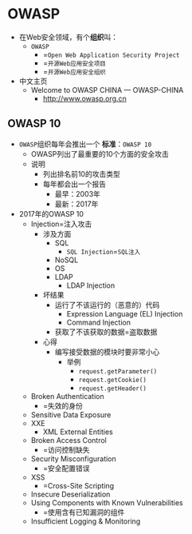 # OWASP

* 在Web安全领域，有个**组织**叫：
  * `OWASP`
    * =`Open Web Application Security Project`
    * =`开源Web应用安全项目`
    * =`开源Web应用安全组织`
* 中文主页
  * Welcome to OWASP CHINA — OWASP-CHINA
    * http://www.owasp.org.cn

## OWASP 10

* `OWASP`组织每年会推出一个 **标准**：`OWASP 10`
  * OWASP列出了最重要的10个方面的安全攻击
  * 说明
    * 列出排名前10的攻击类型
    * 每年都会出一个报告
      * 最早：2003年
      * 最新：2017年
* 2017年的OWASP 10
  * Injection=注入攻击
    * 涉及方面
      * SQL
          * `SQL Injection`=`SQL注入`
      * NoSQL
      * OS
      * LDAP
          * LDAP Injection
    * 坏结果
      * 运行了不该运行的（恶意的）代码
          * Expression Language (EL) Injection
          * Command Injection
      * 获取了不该获取的数据=盗取数据
    * 心得
      * 编写接受数据的模块时要非常小心
        * 举例
          * `request.getParameter()`
          * `request.getCookie()`
          * `request.getHeader()`
  * Broken Authentication
    * =失效的身份
  * Sensitive Data Exposure
  * XXE
    * XML External Entities
  * Broken Access Control
    * =访问控制缺失
  * Security Misconfiguration
    * =安全配置错误
  * XSS
    * =Cross-Site Scripting
  * Insecure Deserialization
  * Using Components with Known Vulnerabilities
    * =使用含有已知漏洞的组件
  * Insufficient Logging & Monitoring
